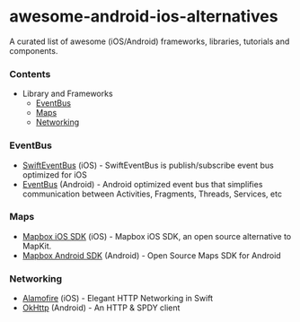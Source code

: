 # awesome-android-ios-alternatives
A curated list of awesome (iOS/Android) frameworks, libraries, tutorials and components.

### Contents
  - Library and Frameworks
      - [EventBus](#eventbus)
      - [Maps](#maps)
      - [Networking](#networking)

### EventBus
  * [SwiftEventBus](https://github.com/cesarferreira/SwiftEventBus) (iOS) - SwiftEventBus is publish/subscribe event bus optimized for iOS
  * [EventBus](https://github.com/greenrobot/EventBus) (Android) - Android optimized event bus that simplifies communication between Activities, Fragments, Threads, Services, etc

### Maps
  * [Mapbox iOS SDK](https://github.com/mapbox/mapbox-ios-sdk) (iOS) - Mapbox iOS SDK, an open source alternative to MapKit.
  * [Mapbox Android SDK](https://github.com/mapbox/mapbox-android-sdk) (Android) - Open Source Maps SDK for Android

### Networking
  * [Alamofire](https://github.com/Alamofire/Alamofire) (iOS) - Elegant HTTP Networking in Swift
  * [OkHttp](http://square.github.io/okhttp/) (Android) - An HTTP & SPDY client
